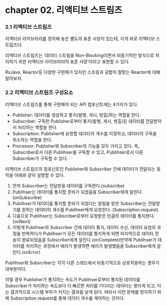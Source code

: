 # chapter 02. 리액티브 스트림즈

### 2.1 리액티브 스트림즈

리액티브 라이브러리를 정의해 놓은 별도의 표준 사양이 있는데, 이게 바로 리액티브 스트림즈다.

리액티브 스트림즈는 '데이터 스트림을 Non-Blocking이면서 비동기적인 방식으로 처리하기 위한 리액티브 라이브러리의 표준 사양'이라고 표현할 수 있다.

RxJava, Reactor등 다양한 구현체가 있지만 스프링과 궁합이 잘맞는 Reactor에 대해 알아보자.

### 2.2 리액티브 스트림즈 구성요소

리액티브 스트림즈를 통해 구현해야 되는 API 컴포넌트에는 4가지가 있다.

* Publisher: 데이터를 생성하고 통지(발행, 게시, 방출)하는 역할을 한다.
* Subscriber: 구독한 Publisher로부터 통지(발행, 게시, 방출)된 데이터를 전달받아서 처리하는 역할을 한다.
* Subscription: Publisher에 요청할 데이터의 개수를 지정하고, 데이터의 구독을 취소하는 역할을 한다.
* Processor: Publisher와 Subscriber의 기능을 모두 가지고 있다. 즉, Subscriber로서 다른 Publihser를 구독할 수 있고, Publihser로서 다른 Subscriber가 구독할 수 있다.

리액티브 스트림즈의 컴포넌트인 Publisher와 Subscriber 간에 데이터가 전달되는 동작을 아래와 같이 설명할 수 있다.

1. 먼저 Subscriber는 전달받을 데이터를 구독한다.(subscribe)
2. Publihser는 데이터를 통지할 준비가 되었음을 Subscriber에게 알린다. (onSubscribe)
3. Publihser가 데이터를 통지할 준비가 되었다는 알림을 받은 Subscriber는 전달받기를 원하는 데이터의 개수를 Publihser에게 요청한다. (Subscription.request)
4. 다음으로 Publihser는 Subscriber로부터 요청받은 만큼의 데이터를 통지한다.(onNext)
5. 이렇게 Publihser와 Subscriber 간에 데이터 통지, 데이터 수신, 데이터 요청의 과정을 반복하다가 Publihser가 모든 데이터를 통지하게 되면 마지막으로 데이터 전송이 완료되었음을 Subscriber에게 알린다.(onComplete)만약에 Publihser가 데이터를 처리하는 과정에서 에러가 발생하면 에러가 발생했음을 Subscriber에게 알린다.(onError)


Publihser와 Subscriber는 각각 다른 스레드에서 비동기적으로 상호작용하는 경우가 대부분이다.

이럴 경우 Publisher가 통지하는 속도가 Publihser로부터 통지된 데이터를 Subscriber가 처리하는 속도보다 더 빠르면 처리를 기다리는 데이터는 쌓이게 되고,
이는 결과적으로 시스템 부하가 커지는 결과를 낳게 된다.
따라서 이런 문제를 방지하기 위해 Subscription.request를 통해 데이터 개수를 제어하는 것이다.


